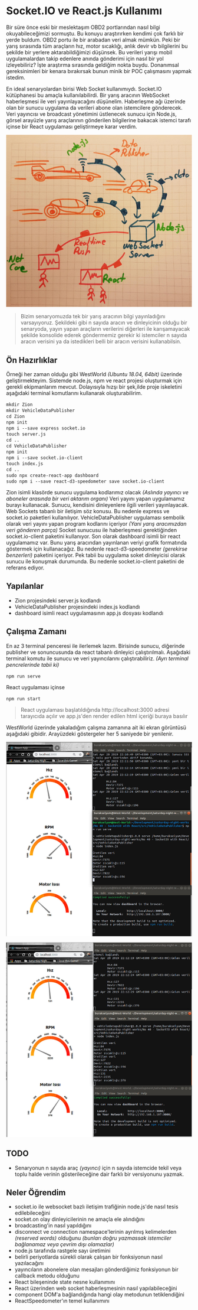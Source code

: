 # Socket.IO ve React.js Kullanımı

Bir süre önce eski bir meslektaşım OBD2 portlarından nasıl bilgi okuyabileceğimizi sormuştu. Bu konuyu araştırırken kendimi çok farklı bir yerde buldum. OBD2 portu ile bir arabadan veri almak mümkün. Peki bir yarış sırasında tüm araçların hız, motor sıcaklığı, anlık devir vb bilgilerini bu şekilde bir yerlere aktarabildiğimizi düşünsek. Bu verileri yarışı mobil uygulamalardan takip edenlere anında gönderimi için nasıl bir yol izleyebiliriz? İşte araştırma sırasında geldiğim nokta buydu. Donanımsal gereksinimleri bir kenara bırakırsak bunun minik bir POC çalışmasını yapmak istedim. 

En ideal senaryolardan birisi Web Socket kullanımıydı. Socket.IO kütüphanesi bu amaçla kullanılabilirdi. Bir yarış aracının WebSocket haberleşmesi ile veri yayınlayacağını düşünelim. Haberleşme ağı üzerinde olan bir sunucu uygulama da verileri abone olan istemcilere gönderecek. Veri yayıncısı ve broadcast yönetimini üstlenecek sunucu için Node.js, görsel arayüzle yarış araçlarının gönderilen bilgilerine bakacak istemci tarafı içinse bir React uygulaması geliştirmeye karar verdim.

![assets/credit_1.jpg](assets/credit_1.jpg)

>Bizim senaryomuzda tek bir yarış aracının bilgi yayınladığını varsayıyoruz. Şekildeki gibi n sayıda aracın ve dinleyicinin olduğu bir senaryoda, yayın yapan araçların verilerini diğerleri ile karışamayacak şekilde konsolide ederek göndermemiz gerekir ki istemciler n sayıda aracın verisini ya da istedikleri belli bir aracın verisini kullanabilsin.

## Ön Hazırlıklar

Örneği her zaman olduğu gibi WestWorld _(Ubuntu 18.04, 64bit)_ üzerinde geliştirmekteyim. Sistemde node.js, npm ve react projesi oluşturmak için gerekli ekipmanlarım mevcut. Dolayısıyla hızşı bir şek,ilde proje iskeletini aşağıdaki terminal komutlarını kullanarak oluşturabilirim.

```
mkdir Zion
mkdir VehicleDataPublisher
cd Zion
npm init
npm i --save express socket.io
touch server.js
cd ..
cd VehicleDataPublisher
npm init
npm i --save socket.io-client
touch index.js
cd ..
sudo npx create-react-app dashboard
sudo npm i --save react-d3-speedometer save socket.io-client
```

Zion isimli klasörde sunucu uygulama kodlarımız olacak _(Aslında yayıncı ve aboneler arasında bir veri aktarım organı)_ Veri yayını yapan uygulamamız burayı kullanacak. Sunucu, kendisini dinleyenlere ilgili verileri yayınlayacak. Web Sockets tabanlı bir iletişim söz konusu. Bu nedenle express ve socket.io paketleri kullanılıyor. VehicleDataPublisher uygulaması sembolik olarak veri yayını yapan program kodlarını içeriyor _(Yani yarış aracımızdan veri gönderen parça)_ Socket sunucusu ile haberleşmesi gerektiğinden socket.io-client paketini kullanıyor. Son olarak dashboard isimli bir react uygulamamız var. Bunu yarış aracından yayınlanan veriyi grafik formatında göstermek için kullanacağız. Bu nedenle react-d3-speedometer _(gerekirse benzerleri)_ paketini içeriyor. Pek tabii bu uygulama soket dinleyicisi olarak sunucu ile konuşmak durumunda. Bu nedenle socket.io-client paketini de referans ediyor.

## Yapılanlar

- Zion projesindeki server.js kodlandı
- VehicleDataPublisher projesindeki index.js kodlandı
- dashboard isimli react uygulamasının app.js dosyası kodlandı

## Çalışma Zamanı

En az 3 terminal penceresi ile ilerlemek lazım. Birisinde sunucu, diğerinde publisher ve sonuncusunda da react tabanlı dinleyici çalıştırılmalı. Aşağıdaki terminal komutu ile sunucu ve veri yayıncılarını çalıştırabiliriz. _(Ayrı terminal pencrelerinde tabii ki)_

```
npm run serve
```

React uygulaması içinse 

```
npm run start
```

>React uygulaması başlatıldığında http://localhost:3000 adresi tarayıcıda açılır ve app.js'den render edilen html içeriği buraya basılır

WestWorld üzerinde yakaladığım çalışma zamanına ait iki ekran görüntüsü aşağıdaki gibidir. Arayüzdeki göstergeler her 5 saniyede bir yenilenir.

![assets/credit_2.jpg](assets/credit_2.jpg)

![assets/credit_3.jpg](assets/credit_3.jpg)

## TODO

- Senaryonun n sayıda araç _(yayıncı)_ için n sayıda istemcide tekil veya toplu halde verinin gösterileceğine dair farklı bir versiyonunu yazmak.

## Neler Öğrendim

- socket.io ile websocket bazlı iletişim trafiğinin node.js'de nasıl tesis edilebileceğini
- socket.on olay dinleyicilerinin ne amaçla ele alındığını
- broadcasting'in nasıl yapıldığını
- disconnect ve connection namespace'lerinin ayrılmış kelimelerden _(reserved words)_ olduğunu _(bunları doğru yazmassak istemciler bağlanamaz veya çevrim dışı olamazlar)_
- node.js tarafında rastgele sayı üretimini
- belirli periyotlarda sürekli olarak çalışan bir fonksiyonun nasıl yazılacağını
- yayıncıların abonelere olan mesajları gönderdiğimiz fonksiyonun bir callback metodu olduğunu
- React bileşeninde state nesne kullanımını
- React üzerinden web socket haberleşmesinin nasıl yapılabileceğini
- component DOM'a bağlandığında hangi olay metodunun tetiklendiğini
- ReactSpeedometer'ın temel kullanımını